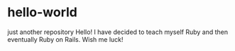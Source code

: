 # hello-world
just another repository
Hello!
I have decided to teach myself Ruby and then eventually Ruby on Rails.
Wish me luck!
